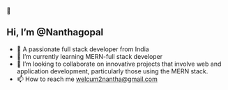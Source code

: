  👋 <h2 style="justify-content: centre">Hi, I’m @Nanthagopal</h2>

 <p align="right>
  <img src="https://i.pinimg.com/originals/18/a4/94/18a4949fc9c8067172d3b96e302e7097.gif" alt="Alt Text" />
</p>     

- 👀 A passionate full stack developer from India
- 🌱 I’m currently learning MERN-full stack developer
- 💞️ I’m looking to collaborate on innovative projects that involve web and application development, particularly those using the MERN stack.
- 📫 How to reach me welcum2nantha@gmail.com

<!---
nanthagopalabi/nanthagopalabi is a ✨ special ✨ repository because its `README.md` (this file) appears on your GitHub profile.
You can click the Preview link to take a look at your changes.
--->
